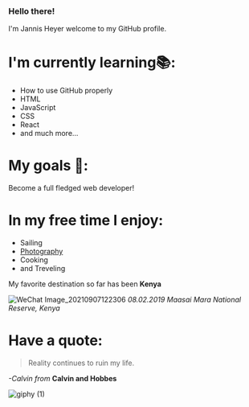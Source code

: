### Hello there!
I'm Jannis Heyer welcome to my GitHub profile.

# I'm currently learning📚:
+ How to use GitHub properly
+ HTML
+ JavaScript
+ CSS
+ React
+  and much more...

# My goals 🥅:
Become a full fledged web developer!

# In my free time I enjoy:
 + Sailing
 + [Photography](https://www.instagram.com/jannis_hi/?hl=en)
 + Cooking
 + and Treveling

My favorite destination so far has been **Kenya**

![WeChat Image_20210907122306](https://user-images.githubusercontent.com/90189831/132329270-db0e9840-3879-4ae1-a53b-b8e964e361ef.jpg)
*08.02.2019 Maasai Mara National Reserve, Kenya*

# Have a quote:

>Reality continues to ruin my life.

*-Calvin from* **Calvin and Hobbes**




![giphy (1)](https://user-images.githubusercontent.com/90189831/132332422-7156a28a-dd86-464c-a929-e54be27e71e3.gif)



<!--
**JannisHeyer/JannisHeyer** is a ✨ _special_ ✨ repository because its `README.md` (this file) appears on your GitHub profile.

Here are some ideas to get you started:

- 🔭 I’m currently working on ...
- 🌱 I’m currently learning ...
- 👯 I’m looking to collaborate on ...
- 🤔 I’m looking for help with ...
- 💬 Ask me about ...
- 📫 How to reach me: ...
- 😄 Pronouns: ...
- ⚡ Fun fact: ...
-->
